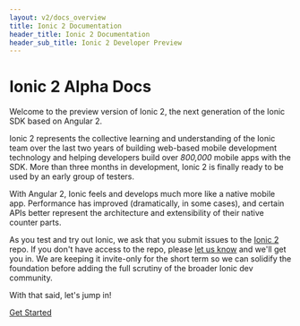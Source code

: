 ```yaml
---
layout: v2/docs_overview
title: Ionic 2 Documentation
header_title: Ionic 2 Documentation
header_sub_title: Ionic 2 Developer Preview
---
```


<h1 class="title">Ionic 2 Alpha Docs</h1>


Welcome to the preview version of Ionic 2, the next generation of
the Ionic SDK based on Angular 2.

Ionic 2 represents the collective learning and understanding of the Ionic team
over the last two years of building web-based mobile development technology and helping
developers build over <i>800,000</i> mobile apps with the SDK.
More than three months in development, Ionic 2 is finally ready to be used by
an early group of testers.


With Angular 2, Ionic feels and develops much more like a native mobile app. Performance
has improved (dramatically, in some cases), and certain APIs better represent
the architecture and extensibility of their native counter parts.

As you test and try out Ionic, we ask that you submit issues to the [Ionic 2](https://github.com/driftyco/ionic2) repo. If you don't have access to the repo, please [let us know](mailto:max@ionic.io) and we'll get you in. We are keeping it invite-only for the short term so we can solidify the foundation before adding the full scrutiny of the broader Ionic dev community.

With that said, let's jump in!


<a href="getting-started/" button primary>Get Started</a>
